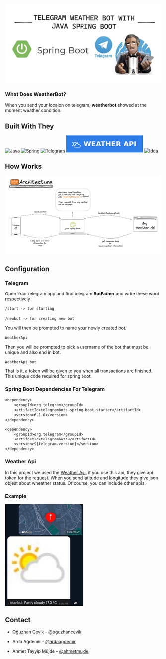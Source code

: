 ![weatherbot](/images/weatherbot.png)

### What Does WeatherBot? 

When you send your locaion on telegram, **weatherbot** showed at the moment weather condition.

## Built With They
[![Java][Java]][Java-url]
[![Spring][Spring]][Spring-url] 
[![Telegram][Telegram]][Telegram-url]
[![Weather][Weather]][Weather-url]
[![Idea][Idea]][Idea-url]

## How Works

![architecture](/images/architecture.png)

## Configuration

### Telegram
Open Your telegram app and find telegram **BotFather** and write these word respectively
```
/start -> for starting 

/newbot -> for creating new bot

```

You will then be prompted to name your newly created bot.
```
WeatherApi
```

Then you will be prompted to pick a username of the bot that must be unique and also end in bot.   

```
WeatherApi_bot
```

That is it, a token will be given to you when all transactions are finished. This unique code required for spring boot.

### Spring Boot Dependencies For Telegram

```
<dependency>
    <groupId>org.telegram</groupId>
    <artifactId>telegrambots-spring-boot-starter</artifactId>
    <version>6.1.0</version>
</dependency>
```

```
<dependency>
    <groupId>org.telegram</groupId>
    <artifactId>telegrambots</artifactId>
    <version>${telegram.version}</version>
</dependency>

```
	
### Weather Api 
In this project we used the [Weather Api](https://www.weatherapi.com), if you use this api, they give api token for the request. When you send latitude and longitude they give json objest about wheather status.
Of course, you can include other apis.

### Example
<img src="/images/example.jpeg"  width="50%" height="50%">

## Contact 

- Oğuzhan Çevik - [@oguzhancevik](https://github.com/oguzhancevik)

- Arda Ağdemir - [@ardaagdemir](https://github.com/ardaagdemir)

- Ahmet Tayyip Müjde - [@ahmetmujde](https://github.com/ahmetmujde)




[Weather-url]: https://www.weatherapi.com
[Weather]: /images/weather_api.svg
[Java]: https://img.shields.io/badge/Java-ED8B00?style=for-the-badge&logo=openjdk&logoColor=white
[Java-url]: https://www.java.com
[Idea-url]: https://www.jetbrains.com/idea/
[Idea]: https://img.shields.io/badge/IntelliJIDEA-000000.svg?style=for-the-badge&logo=intellij-idea&logoColor=white
[Telegram]: https://img.shields.io/badge/Telegram-2CA5E0?style=for-the-badge&logo=telegram&logoColor=white
[Telegram-url]: https://telegram.org/
[Spring]: https://img.shields.io/badge/Spring-6DB33F?style=for-the-badge&logo=spring&logoColor=white
[Spring-url]: https://spring.io/  


